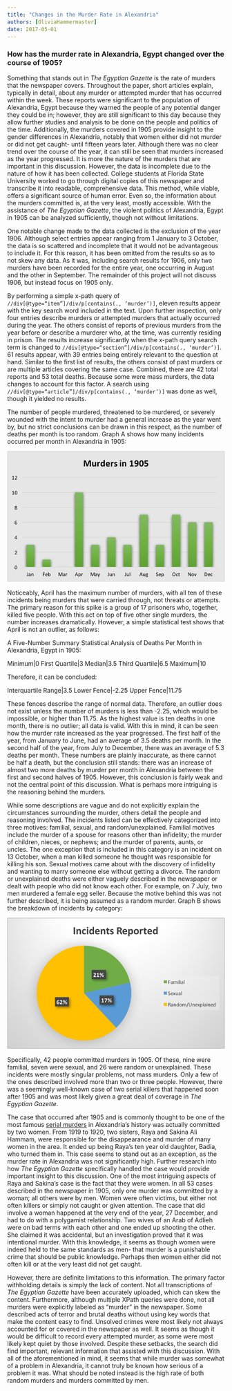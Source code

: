 ```yaml
---
title: "Changes in the Murder Rate in Alexandria"
authors: [OliviaHammermaster]
date: 2017-05-01
---
```

### How has the murder rate in Alexandria, Egypt changed over the course of 1905?

Something that stands out in _The Egyptian Gazette_ is the rate of murders that the newspaper covers. Throughout the paper, short articles explain, typically in detail, about any murder or attempted murder that has occurred within the week. These reports were significant to the population of Alexandria, Egypt because they warned the people of any potential danger they could be in; however, they are still significant to this day because they allow further studies and analysis to be done on the people and politics of the time. Additionally, the murders covered in 1905 provide insight to the gender differences in Alexandria, notably that women either did not murder or did not get caught- until fifteen years later. Although there was no clear trend over the course of the year, it can still be seen that murders increased as the year progressed. It is more the nature of the murders that are important in this discussion. However, the data is incomplete due to the nature of how it has been collected. College students at Florida State University worked to go through digital copies of this newspaper and transcribe it into readable, comprehensive data. This method, while viable, offers a significant source of human error. Even so, the information about the murders committed is, at the very least, mostly accessible. With the assistance of _The Egyptian Gazette_, the violent politics of Alexandria, Egypt in 1905 can be analyzed sufficiently, though not without limitations.

One notable change made to the data collected is the exclusion of the year 1906. Although select entries appear ranging from 1 January to 3 October, the data is so scattered and incomplete that it would not be advantageous to include it. For this reason, it has been omitted from the results so as to not skew any data. As it was, including search results for 1906, only two murders have been recorded for the entire year, one occurring in August and the other in September. The remainder of this project will not discuss 1906, but instead focus on 1905 only.

By performing a simple x-path query of `//div[@type=“item”]/div/p[contains(., ‘murder’)]`, eleven results appear with the key search word included in the text. Upon further inspection, only four entries describe murders or attempted murders that actually occurred during the year. The others consist of reports of previous murders from the year before or describe a murderer who, at the time, was currently residing in prison. The results increase significantly when the x-path query search term is changed to `//div[@type=“section”]/div/p[contains(., ‘murder’)]`. 61 results appear, with 39 entries being entirely relevant to the question at hand. Similar to the first list of results, the others consist of past murders or are multiple articles covering the same case. Combined, there are 42 total reports and 53 total deaths. Because some were mass murders, the data changes to account for this factor. A search using `//div[@type=“article”]/div/p[contains(., ‘murder’)]` was done as well, though it yielded no results.

The number of people murdered, threatened to be murdered, or severely wounded with the intent to murder had a general increase as the year went by, but no strict conclusions can be drawn in this respect, as the number of deaths per month is too random. Graph A shows how many incidents occurred per month in Alexandria in 1905:

![Graph A](hammermaster-bar-graph.png)

Noticeably, April has the maximum number of murders, with all ten of these incidents being murders that were carried through, not threats or attempts. The primary reason for this spike is a group of 17 prisoners who, together, killed five people. With this act on top of five other single murders, the number increases dramatically. However, a simple statistical test shows that April is not an outlier, as follows:

A Five-Number Summary Statistical Analysis of Deaths Per Month in Alexandria, Egypt in 1905:

Minimum|0
First Quartile|3
Median|3.5
Third Quartile|6.5
Maximum|10

Therefore, it can be concluded:

Interquartile Range|3.5
Lower Fence|-2.25
Upper Fence|11.75

These fences describe the range of normal data. Therefore, an outlier does not exist unless the number of murders is less than -2.25, which would be impossible, or higher than 11.75. As the highest value is ten deaths in one month, there is no outlier; all data is valid. With this in mind, it can be seen how the murder rate increased as the year progressed. The first half of the year, from January to June, had an average of 3.5 deaths per month. In the second half of the year, from July to December, there was an average of 5.3 deaths per month. These numbers are plainly inaccurate, as there cannot be half a death, but the conclusion still stands: there was an increase of almost two more deaths by murder per month in Alexandria between the first and second halves of 1905. However, this conclusion is fairly weak and not the central point of this discussion. What is perhaps more intriguing is the reasoning behind the murders.

While some descriptions are vague and do not explicitly explain the circumstances surrounding the murder, others detail the people and reasoning involved. The incidents listed can be effectively categorized into three motives: familial, sexual, and random/unexplained. Familial motives include the murder of a spouse for reasons other than infidelity; the murder of children, nieces, or nephews; and the murder of parents, aunts, or uncles. The one exception that is included in this category is an incident on 13 October, when a man killed someone he thought was responsible for killing his son. Sexual motives came about with the discovery of infidelity and wanting to marry someone else without getting a divorce. The random or unexplained deaths were either vaguely described in the newspaper or dealt with people who did not know each other. For example, on 7 July, two men murdered a female egg seller. Because the motive behind this was not further described, it is being assumed as a random murder. Graph B shows the breakdown of incidents by category:

![Graph B](hammermaster-pie-chart.png)

Specifically, 42 people committed murders in 1905. Of these, nine were familial, seven were sexual, and 26 were random or unexplained. These incidents were mostly singular problems, not mass murders. Only a few of the ones described involved more than two or three people. However, there was a seemingly well-known case of two serial killers that happened soon after 1905 and was most likely given a great deal of coverage in _The Egyptian Gazette_.

The case that occurred after 1905 and is commonly thought to be one of the most famous [serial murders](http://www.haaretz.com/israel-news/.premium-1.633795) in Alexandria’s history was actually committed by two women. From 1919 to 1920, two sisters, Raya and Sakina Ali Hammam, were responsible for the disappearance and murder of many women in the area. It ended up being Raya’s ten year old daughter, Badia, who turned them in. This case seems to stand out as an exception, as the murder rate in Alexandria was not significantly high. Further research into how _The Egyptian Gazette_ specifically handled the case would provide important insight to this discussion. One of the most intriguing aspects of Raya and Sakina’s case is the fact that they were women. In all 53 cases described in the newspaper in 1905, only one murder was committed by a woman; all others were by men. Women were often victims, but either not often killers or simply not caught or given attention. The case that did involve a woman happened at the very end of the year, 27 December, and had to do with a polygamist relationship. Two wives of an Arab of Adlieh were on bad terms with each other and one ended up shooting the other. She claimed it was accidental, but an investigation proved that it was intentional murder. With this knowledge, it seems as though women were indeed held to the same standards as men- that murder is a punishable crime that should be public knowledge. Perhaps then women either did not often kill or at the very least did not get caught.

However, there are definite limitations to this information. The primary factor withholding details is simply the lack of content. Not all transcriptions of _The Egyptian Gazette_ have been accurately uploaded, which can skew the content. Furthermore, although multiple XPath queries were done, not all murders were explicitly labeled as “murder” in the newspaper. Some described acts of terror and brutal deaths without using key words that make the content easy to find. Unsolved crimes were most likely not always accounted for or covered in the newspaper as well. It seems as though it would be difficult to record every attempted murder, as some were most likely kept quiet by those involved. Despite these setbacks, the search did find important, relevant information that assisted with this discussion. With all of the aforementioned in mind, it seems that while murder was somewhat of a problem in Alexandria, it cannot truly be known how serious of a problem it was. What should be noted instead is the high rate of both random murders and murders committed by men.
